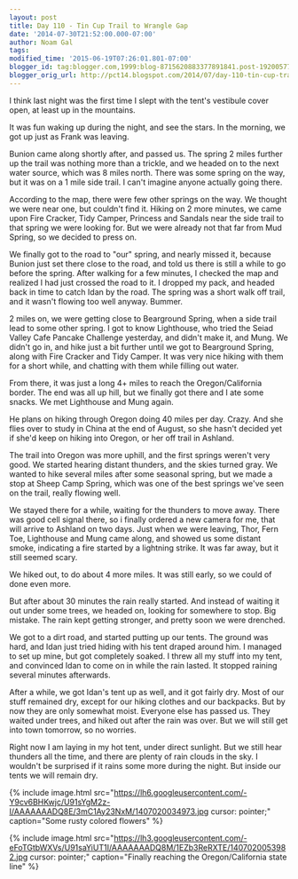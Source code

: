 ```yaml
---
layout: post
title: Day 110 - Tin Cup Trail to Wrangle Gap
date: '2014-07-30T21:52:00.000-07:00'
author: Noam Gal
tags:
modified_time: '2015-06-19T07:26:01.801-07:00'
blogger_id: tag:blogger.com,1999:blog-8715620883377891841.post-1920057723541452187
blogger_orig_url: http://pct14.blogspot.com/2014/07/day-110-tin-cup-trail-to-wrangle-gap.html
---
```


I think last night was the first time I slept with the tent's vestibule cover open, at least up in the mountains.

It was fun waking up during the night, and see the stars. In the morning, we got up just as Frank was leaving.

Bunion came along shortly after, and passed us. The spring 2 miles further up the trail was nothing more than a trickle, and we headed on to the next water source, which was 8 miles north. There was some spring on the way, but it was on a 1 mile side trail. I can't imagine anyone actually going there.

According to the map, there were few other springs on the way. We thought we were near one, but couldn't find it. Hiking on 2 more minutes, we came upon Fire Cracker, Tidy Camper, Princess and Sandals near the side trail to that spring we were looking for. But we were already not that far from Mud Spring, so we decided to press on.

We finally got to the road to "our" spring, and nearly missed it, because Bunion just set there close to the road, and told us there is still a while to go before the spring. After walking for a few minutes, I checked the map and realized I had just crossed the road to it. I dropped my pack, and headed back in time to catch Idan by the road. The spring was a short walk off trail, and it wasn't flowing too well anyway. Bummer.

2 miles on, we were getting close to Bearground Spring, when a side trail lead to some other spring. I got to know Lighthouse, who tried the Seiad Valley Cafe Pancake Challenge yesterday, and didn't make it, and Mung. We didn't go in, and hike just a bit further until we got to Bearground Spring, along with Fire Cracker and Tidy Camper. It was very nice hiking with them for a short while, and chatting with them while filling out water.

From there, it was just a long 4+ miles to reach the Oregon/California border. The end was all up hill, but we finally got there and I ate some snacks. We met Lighthouse and Mung again.

He plans on hiking through Oregon doing 40 miles per day. Crazy. And she flies over to study in China at the end of August, so she hasn't decided yet if she'd keep on hiking into Oregon, or her off trail in Ashland.

The trail into Oregon was more uphill, and the first springs weren't very good. We started hearing distant thunders, and the skies turned gray. We wanted to hike several miles after some seasonal spring, but we made a stop at Sheep Camp Spring, which was one of the best springs we've seen on the trail, really flowing well.

We stayed there for a while, waiting for the thunders to move away. There was good cell signal there, so i finally ordered a new camera for me, that will arrive to Ashland on two days. Just when we were leaving, Thor, Fern Toe, Lighthouse and Mung came along, and showed us some distant smoke, indicating a fire started by a lightning strike. It was far away, but it still seemed scary.

We hiked out, to do about 4 more miles. It was still early, so we could of done even more.

But after about 30 minutes the rain really started. And instead of waiting it out under some trees, we headed on, looking for somewhere to stop. Big mistake. The rain kept getting stronger, and pretty soon we were drenched.

We got to a dirt road, and started putting up our tents. The ground was hard, and Idan just tried hiding with his tent draped around him. I managed to set up mine, but got completely soaked. I threw all my stuff into my tent, and convinced Idan to come on in while the rain lasted. It stopped raining several minutes afterwards.

After a while, we got Idan's tent up as well, and it got fairly dry. Most of our stuff remained dry, except for our hiking clothes and our backpacks. But by now they are only somewhat moist. Everyone else has passed us. They waited under trees, and hiked out after the rain was over. But we will still get into town tomorrow, so no worries.

Right now I am laying in my hot tent, under direct sunlight. But we still hear thunders all the time, and there are plenty of rain clouds in the sky. I wouldn't be surprised if it rains some more during the night. But inside our tents we will remain dry.

{% include image.html src="https://lh6.googleusercontent.com/-Y9cv6BHKwjc/U91sYgM2z-I/AAAAAAADQ8E/3mC1Ay23NxM/1407020034973.jpg cursor: pointer;" caption="Some rusty colored flowers" %}

{% include image.html src="https://lh3.googleusercontent.com/-eFoTGtbWXVs/U91saYiUT1I/AAAAAAADQ8M/1EZb3ReRXTE/1407020053982.jpg cursor: pointer;" caption="Finally reaching the Oregon/California state line" %}
